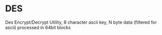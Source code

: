 # DES
Des Encrypt/Decrypt Utility, 8 character ascii key, N byte data (filtered for ascii) processed in 64bit blocks
